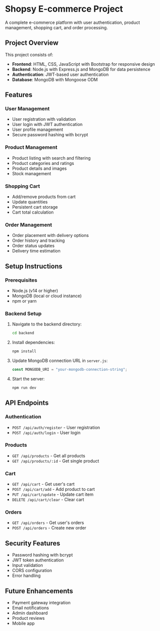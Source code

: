 # Shopsy E-commerce Project

A complete e-commerce platform with user authentication, product management, shopping cart, and order processing.

## Project Overview

This project consists of:

- **Frontend**: HTML, CSS, JavaScript with Bootstrap for responsive design
- **Backend**: Node.js with Express.js and MongoDB for data persistence
- **Authentication**: JWT-based user authentication
- **Database**: MongoDB with Mongoose ODM

## Features

### User Management

- User registration with validation
- User login with JWT authentication
- User profile management
- Secure password hashing with bcrypt

### Product Management

- Product listing with search and filtering
- Product categories and ratings
- Product details and images
- Stock management

### Shopping Cart

- Add/remove products from cart
- Update quantities
- Persistent cart storage
- Cart total calculation

### Order Management

- Order placement with delivery options
- Order history and tracking
- Order status updates
- Delivery time estimation

## Setup Instructions

### Prerequisites

- Node.js (v14 or higher)
- MongoDB (local or cloud instance)
- npm or yarn

### Backend Setup

1. Navigate to the backend directory:

   ```bash
   cd backend
   ```

2. Install dependencies:

   ```bash
   npm install
   ```

3. Update MongoDB connection URL in `server.js`:

   ```javascript
   const MONGODB_URI = "your-mongodb-connection-string";
   ```

4. Start the server:
   ```bash
   npm run dev
   ```

## API Endpoints

### Authentication

- `POST /api/auth/register` - User registration
- `POST /api/auth/login` - User login

### Products

- `GET /api/products` - Get all products
- `GET /api/products/:id` - Get single product

### Cart

- `GET /api/cart` - Get user's cart
- `POST /api/cart/add` - Add product to cart
- `PUT /api/cart/update` - Update cart item
- `DELETE /api/cart/clear` - Clear cart

### Orders

- `GET /api/orders` - Get user's orders
- `POST /api/orders` - Create new order

## Security Features

- Password hashing with bcrypt
- JWT token authentication
- Input validation
- CORS configuration
- Error handling

## Future Enhancements

- Payment gateway integration
- Email notifications
- Admin dashboard
- Product reviews
- Mobile app
